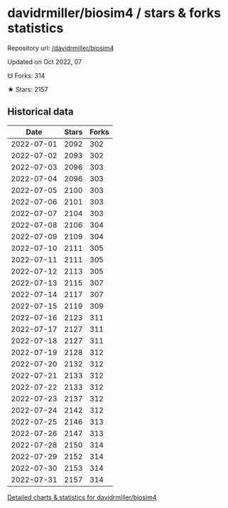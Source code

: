 # davidrmiller/biosim4 / stars & forks statistics

Repository url: [/davidrmiller/biosim4](https://github.com/davidrmiller/biosim4)

Updated on Oct 2022, 07

☋ Forks: 314

★ Stars: 2157

## Historical data
| Date | Stars | Forks |
|------|-------|-------|
| 2022-07-01 | 2092 | 302 | 
| 2022-07-02 | 2093 | 302 | 
| 2022-07-03 | 2096 | 303 | 
| 2022-07-04 | 2096 | 303 | 
| 2022-07-05 | 2100 | 303 | 
| 2022-07-06 | 2101 | 303 | 
| 2022-07-07 | 2104 | 303 | 
| 2022-07-08 | 2106 | 304 | 
| 2022-07-09 | 2109 | 304 | 
| 2022-07-10 | 2111 | 305 | 
| 2022-07-11 | 2111 | 305 | 
| 2022-07-12 | 2113 | 305 | 
| 2022-07-13 | 2115 | 307 | 
| 2022-07-14 | 2117 | 307 | 
| 2022-07-15 | 2119 | 309 | 
| 2022-07-16 | 2123 | 311 | 
| 2022-07-17 | 2127 | 311 | 
| 2022-07-18 | 2127 | 311 | 
| 2022-07-19 | 2128 | 312 | 
| 2022-07-20 | 2132 | 312 | 
| 2022-07-21 | 2133 | 312 | 
| 2022-07-22 | 2133 | 312 | 
| 2022-07-23 | 2137 | 312 | 
| 2022-07-24 | 2142 | 312 | 
| 2022-07-25 | 2146 | 313 | 
| 2022-07-26 | 2147 | 313 | 
| 2022-07-28 | 2150 | 314 | 
| 2022-07-29 | 2152 | 314 | 
| 2022-07-30 | 2153 | 314 | 
| 2022-07-31 | 2157 | 314 | 


[Detailed charts & statistics for davidrmiller/biosim4](https://reviewgithub.com/rep/davidrmiller/biosim4)
